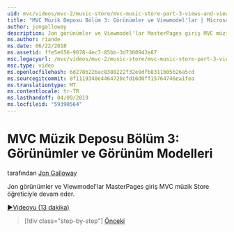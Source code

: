 ```yaml
---
uid: mvc/videos/mvc-2/music-store/mvc-music-store-part-3-views-and-viewmodels
title: "MVC Müzik Deposu Bölüm 3: Görünümler ve Viewmodel'lar | Microsoft Docs"
author: jongalloway
description: Jon görünümler ve Viewmodel'lar MasterPages giriş MVC müzik Store öğreticiyle devam eder.
ms.author: riande
ms.date: 06/22/2010
ms.assetid: ffe5e656-9078-4ec7-85bb-3d7300942e87
msc.legacyurl: /mvc/videos/mvc-2/music-store/mvc-music-store-part-3-views-and-viewmodels
msc.type: video
ms.openlocfilehash: 6d278b226ac8388222f32e9dfb8311b05b26a5cd
ms.sourcegitcommit: 0f1119340e4464720cfd16d0ff15764746ea1fea
ms.translationtype: MT
ms.contentlocale: tr-TR
ms.lasthandoff: 04/09/2019
ms.locfileid: "59390564"
---
```

# <a name="mvc-music-store-part-3-views-and-viewmodels"></a>MVC Müzik Deposu Bölüm 3: Görünümler ve Görünüm Modelleri

tarafından [Jon Galloway](https://github.com/jongalloway)

Jon görünümler ve Viewmodel'lar MasterPages giriş MVC müzik Store öğreticiyle devam eder.

[&#9654;Videoyu (13 dakika)](https://channel9.msdn.com/Blogs/ASP-NET-Site-Videos/mvc-music-store-part-3-views-and-viewmodels)

> [!div class="step-by-step"]
> [Önceki](mvc-music-store-part-2-controllers.md)
